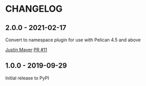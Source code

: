 CHANGELOG
=========

2.0.0 - 2021-02-17
------------------

Convert to namespace plugin for use with Pelican 4.5 and above

[Justin Mayer](https://github.com/justinmayer) [PR #11](https://github.com/pelican-plugins/linkclass/pull/11/)


1.0.0 - 2019-09-29
------------------

Initial release to PyPI

